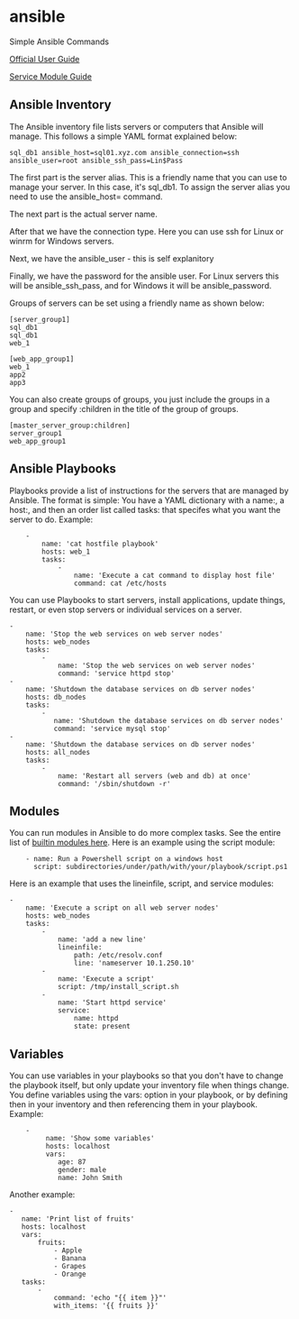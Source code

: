 # ansible
Simple Ansible Commands

[Official User Guide](https://docs.ansible.com/ansible/latest/user_guide/index.html)

[Service Module Guide](https://docs.ansible.com/ansible/latest/collections/ansible/builtin/service_module.html)

## Ansible Inventory
The Ansible inventory file lists servers or computers that Ansible will manage. This follows a simple YAML format explained below:

    sql_db1 ansible_host=sql01.xyz.com ansible_connection=ssh ansible_user=root ansible_ssh_pass=Lin$Pass
    
The first part is the server alias. This is a friendly name that you can use to manage your server. In this case, it's sql_db1. To assign the server alias you need to use the ansible_host= command.

The next part is the actual server name.

After that we have the connection type. Here you can use ssh for Linux or winrm for Windows servers.

Next, we have the ansible_user - this is self explanitory

Finally, we have the password for the ansible user. For Linux servers this will be ansible_ssh_pass, and for Windows it will be ansible_password.

Groups of servers can be set using a friendly name as shown below:

    [server_group1]
    sql_db1
    sql_db1
    web_1
    
    [web_app_group1]
    web_1
    app2
    app3
    
You can also create groups of groups, you just include the groups in a group and specify :children in the title of the group of groups.

    [master_server_group:children]
    server_group1
    web_app_group1
    
## Ansible Playbooks

Playbooks provide a list of instructions for the servers that are managed by Ansible. The format is simple: You have a YAML dictionary with a name:, a host:, and then an order list called tasks: that specifes what you want the server to do. Example:

        -
            name: 'cat hostfile playbook'
            hosts: web_1
            tasks:
                -
                    name: 'Execute a cat command to display host file'
                    command: cat /etc/hosts
                    
You can use Playbooks to start servers, install applications, update things, restart, or even stop servers or individual services on a server.

    -
        name: 'Stop the web services on web server nodes'
        hosts: web_nodes
        tasks:
            -
                name: 'Stop the web services on web server nodes'
                command: 'service httpd stop'
    -
        name: 'Shutdown the database services on db server nodes'
        hosts: db_nodes
        tasks:
            -
               name: 'Shutdown the database services on db server nodes'
               command: 'service mysql stop'
    -
        name: 'Shutdown the database services on db server nodes'
        hosts: all_nodes
        tasks:        
            -
                name: 'Restart all servers (web and db) at once'
                command: '/sbin/shutdown -r'

## Modules

You can run modules in Ansible to do more complex tasks. See the entire list of [builtin modules here](https://docs.ansible.com/ansible/latest/collections/ansible/builtin/index.html). Here is an example using the script module:

        - name: Run a Powershell script on a windows host
          script: subdirectories/under/path/with/your/playbook/script.ps1

Here is an example that uses the lineinfile, script, and service modules:

    -
        name: 'Execute a script on all web server nodes'
        hosts: web_nodes
        tasks:
            -
                name: 'add a new line'
                lineinfile: 
                    path: /etc/resolv.conf
                    line: 'nameserver 10.1.250.10'
            -
                name: 'Execute a script'
                script: /tmp/install_script.sh
            -
                name: 'Start httpd service'
                service:
                    name: httpd
                    state: present
    
## Variables

You can use variables in your playbooks so that you don't have to change the playbook itself, but only update your inventory file when things change. You define variables using the vars: option in your playbook, or by defining then in your inventory and then referencing them in your playbook. Example:

        -
             name: 'Show some variables'
             hosts: localhost
             vars: 
                age: 87
                gender: male
                name: John Smith
      
Another example:

    -
       name: 'Print list of fruits'
       hosts: localhost
       vars:
           fruits:
               - Apple
               - Banana
               - Grapes
               - Orange
       tasks:
           -
               command: 'echo "{{ item }}"' 
               with_items: '{{ fruits }}'


